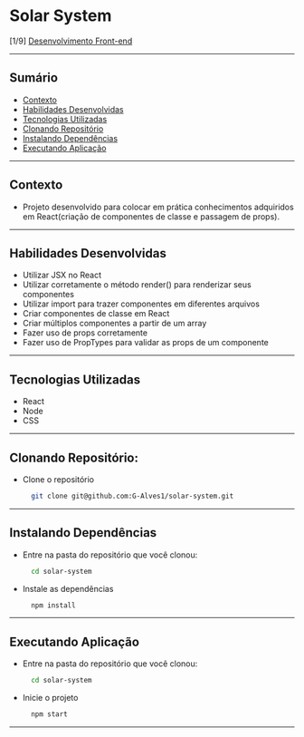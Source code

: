 # Solar System
[1/9] [Desenvolvimento Front-end](https://github.com/G-Alves1/Trybe/tree/main/02_Desenvolvimento-Front-end)

---

## Sumário

- [Contexto](#contexto)
- [Habilidades Desenvolvidas](#habilidades-desenvolvidas)
- [Tecnologias Utilizadas](#tecnologias-utilizadas)
- [Clonando Repositório](#clonando-repositório)
- [Instalando Dependências](#instalando-dependências)
- [Executando Aplicação](#executando-aplicação)

---

## Contexto

* Projeto desenvolvido para colocar em prática conhecimentos adquiridos em React(criação de componentes de classe e passagem de props).

---

## Habilidades Desenvolvidas

* Utilizar JSX no React
* Utilizar corretamente o método render() para renderizar seus componentes
* Utilizar import para trazer componentes em diferentes arquivos
* Criar componentes de classe em React
* Criar múltiplos componentes a partir de um array
* Fazer uso de props corretamente
* Fazer uso de PropTypes para validar as props de um componente

---

## Tecnologias Utilizadas

* React
* Node
* CSS
 
---

## Clonando Repositório:

* Clone o repositório
  ```sh
    git clone git@github.com:G-Alves1/solar-system.git
  ```

---

## Instalando Dependências

* Entre na pasta do repositório que você clonou:
  ```sh
    cd solar-system
  ```

* Instale as dependências
  ```sh
    npm install
  ```

---

## Executando Aplicação

* Entre na pasta do repositório que você clonou:
  ```sh
    cd solar-system
  ```

* Inicie o projeto
  ```sh
    npm start
  ```

---
